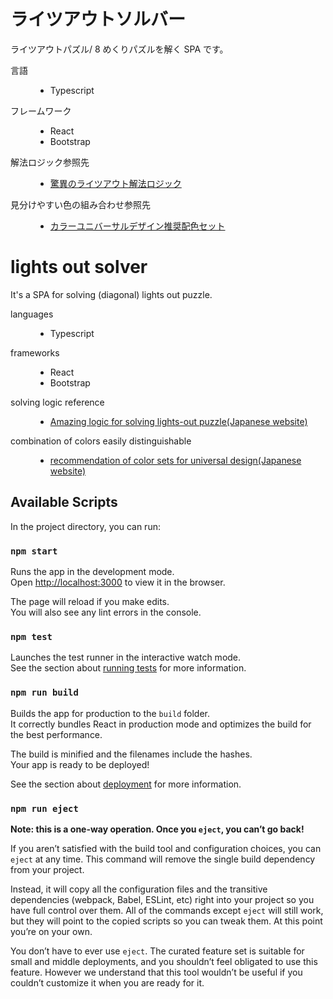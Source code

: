 # ライツアウトソルバー

ライツアウトパズル/ 8 めくりパズルを解く SPA です。

<dl>
  <dt>言語</dt>
  <dd>
    <ul>
      <li>Typescript</li>
    </ul>
  </dd>
  <dt>フレームワーク</dt>
  <dd>
    <ul>
      <li>React</li>
      <li>Bootstrap</li>
    </ul>
  </dd>
  <dt>解法ロジック参照先</dt>
  <dd>
    <ul>
      <li><a href="https://computerpuzzle.net/puzzle/lights_out/index.html" rel="noopener noreferrer" target="_blank">驚異のライツアウト解法ロジック</a></li>
    </ul>
  </dd>
  <dt>見分けやすい色の組み合わせ参照先</dt>
  <dd>
    <ul>
      <li><a href="https://jfly.uni-koeln.de/colorset/" rel="noopener noreferrer" target="_blank">カラーユニバーサルデザイン推奨配色セット</a></li>
    </ul>
  </dd>
</dl>

# lights out solver

It's a SPA for solving (diagonal) lights out puzzle.

<dl>
  <dt>languages</dt>
  <dd>
    <ul>
      <li>Typescript</li>
    </ul>
  </dd>
  <dt>frameworks</dt>
  <dd>
    <ul>
      <li>React</li>
      <li>Bootstrap</li>
    </ul>
  </dd>
  <dt>solving logic reference</dt>
  <dd>
    <ul>
      <li><a href="https://computerpuzzle.net/puzzle/lights_out/index.html" rel="noopener noreferrer" target="_blank">Amazing logic for solving lights-out puzzle(Japanese website)</a></li>
    </ul>
  </dd>
  <dt>combination of colors easily distinguishable</dt>
  <dd>
    <ul>
      <li><a href="https://jfly.uni-koeln.de/colorset/" rel="noopener noreferrer" target="_blank">recommendation of color sets for universal design(Japanese website)</a></li>
    </ul>
  </dd>
</dl>

## Available Scripts

In the project directory, you can run:

### `npm start`

Runs the app in the development mode.\
Open [http://localhost:3000](http://localhost:3000) to view it in the browser.

The page will reload if you make edits.\
You will also see any lint errors in the console.

### `npm test`

Launches the test runner in the interactive watch mode.\
See the section about [running tests](https://facebook.github.io/create-react-app/docs/running-tests) for more information.

### `npm run build`

Builds the app for production to the `build` folder.\
It correctly bundles React in production mode and optimizes the build for the best performance.

The build is minified and the filenames include the hashes.\
Your app is ready to be deployed!

See the section about [deployment](https://facebook.github.io/create-react-app/docs/deployment) for more information.

### `npm run eject`

**Note: this is a one-way operation. Once you `eject`, you can’t go back!**

If you aren’t satisfied with the build tool and configuration choices, you can `eject` at any time. This command will remove the single build dependency from your project.

Instead, it will copy all the configuration files and the transitive dependencies (webpack, Babel, ESLint, etc) right into your project so you have full control over them. All of the commands except `eject` will still work, but they will point to the copied scripts so you can tweak them. At this point you’re on your own.

You don’t have to ever use `eject`. The curated feature set is suitable for small and middle deployments, and you shouldn’t feel obligated to use this feature. However we understand that this tool wouldn’t be useful if you couldn’t customize it when you are ready for it.
